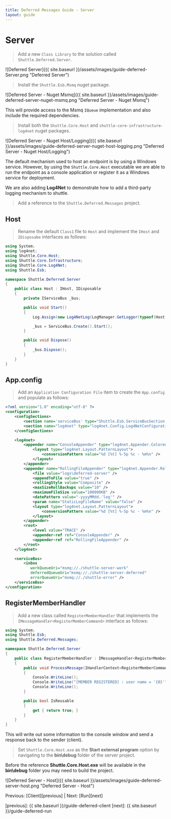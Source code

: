 ```yaml
---
title: Deferred Messages Guide - Server
layout: guide
---
```

<script src="{{ site.baseurl }}/assets/js/guide-deferred.js"></script>
<script>shuttle.guideData.selectedItemName = 'guide-deferred-server'</script>
# Server

> Add a new `Class Library` to the solution called `Shuttle.Deferred.Server`.

![Deferred Server]({{ site.baseurl }}/assets/images/guide-deferred-Server.png "Deferred Server")

> Install the `Shuttle.Esb.Msmq` nuget package.

![Deferred Server - Nuget Msmq]({{ site.baseurl }}/assets/images/guide-deferred-server-nuget-msmq.png "Deferred Server - Nuget Msmq")

This will provide access to the Msmq `IQueue` implementation and also include the required dependencies.

> Install both the `Shuttle.Core.Host` and `shuttle-core-infrastructure-log4net` nuget packages.

![Deferred Server - Nuget Host/Logging]({{ site.baseurl }}/assets/images/guide-deferred-server-nuget-host-logging.png "Deferred Server - Nuget Host/Logging")

The default mechanism used to host an endpoint is by using a Windows service.  However, by using the `Shuttle.Core.Host` executable we are able to run the endpoint as a console application or register it as a Windows service for deployment.

We are also adding **Log4Net** to demonstrate how to add a third-party logging mechanism to shuttle.

> Add a reference to the `Shuttle.Deferred.Messages` project.

## Host

> Rename the default `Class1` file to `Host` and implement the `IHost` and `IDisposabe` interfaces as follows:

~~~ c#
using System;
using log4net;
using Shuttle.Core.Host;
using Shuttle.Core.Infrastructure;
using Shuttle.Core.Log4Net;
using Shuttle.Esb;

namespace Shuttle.Deferred.Server
{
	public class Host : IHost, IDisposable
	{
		private IServiceBus _bus;

		public void Start()
		{
			Log.Assign(new Log4NetLog(LogManager.GetLogger(typeof(Host))));

			_bus = ServiceBus.Create().Start();
		}

		public void Dispose()
		{
			_bus.Dispose();
		}
	}
}
~~~

## App.config

> Add an `Application Configuration File` item to create the `App.config` and populate as follows:

~~~ xml
<?xml version="1.0" encoding="utf-8" ?>
<configuration>
	<configSections>
		<section name='serviceBus' type="Shuttle.Esb.ServiceBusSection, Shuttle.Esb"/>
		<section name="log4net" type="log4net.Config.Log4NetConfigurationSectionHandler, log4net" />
	</configSections>

	<log4net>
		<appender name="ConsoleAppender" type="log4net.Appender.ColoredConsoleAppender">
			<layout type="log4net.Layout.PatternLayout">
				<conversionPattern value="%d [%t] %-5p %c - %m%n" />
			</layout>
		</appender>
		<appender name="RollingFileAppender" type="log4net.Appender.RollingFileAppender">
			<file value="logs\deferred-server" />
			<appendToFile value="true" />
			<rollingStyle value="Composite" />
			<maxSizeRollBackups value="10" />
			<maximumFileSize value="100000KB" />
			<datePattern value="-yyyyMMdd.'log'" />
			<param name="StaticLogFileName" value="false" />
			<layout type="log4net.Layout.PatternLayout">
				<conversionPattern value="%d [%t] %-5p %c - %m%n" />
			</layout>
		</appender>
		<root>
			<level value="TRACE" />
			<appender-ref ref="ConsoleAppender" />
			<appender-ref ref="RollingFileAppender" />
		</root>
	</log4net>

	<serviceBus>
		<inbox
		   workQueueUri="msmq://./shuttle-server-work"
		   deferredQueueUri="msmq://./shuttle-server-deferred"
		   errorQueueUri="msmq://./shuttle-error" />
	</serviceBus>
</configuration>
~~~

## RegisterMemberHandler

> Add a new class called `RegisterMemberHandler` that implements the `IMessageHandler<RegisterMemberCommand>` interface as follows:

~~~ c#
using System;
using Shuttle.Esb;
using Shuttle.Deferred.Messages;

namespace Shuttle.Deferred.Server
{
	public class RegisterMemberHandler : IMessageHandler<RegisterMemberCommand>
	{
		public void ProcessMessage(IHandlerContext<RegisterMemberCommand> context)
		{
			Console.WriteLine();
			Console.WriteLine("[MEMBER REGISTERED] : user name = '{0}'", context.Message.UserName);
			Console.WriteLine();
		}

		public bool IsReusable
		{
			get { return true; }
		}
	}
}
~~~

This will write out some information to the console window and send a response back to the sender (client).

> Set `Shuttle.Core.Host.exe` as the **Start external program** option by navigating to the **bin\debug** folder of the server project.

<div class='alert alert-info'>Before the reference <strong>Shuttle.Core.Host.exe</strong> will be available in the <strong>bin\debug</strong> folder you may need to build the project.</div>

![Deferred Server - Host]({{ site.baseurl }}/assets/images/guide-deferred-server-host.png "Deferred Server - Host")

Previous: [Client][previous] | Next: [Run][next]

[previous]: {{ site.baseurl }}/guide-deferred-client
[next]: {{ site.baseurl }}/guide-deferred-run